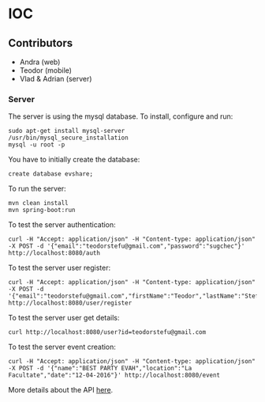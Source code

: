 # IOC

## Contributors
- Andra (web)
- Teodor (mobile)
- Vlad & Adrian (server)

### Server

The server is using the mysql database. To install, configure and run:
```
sudo apt-get install mysql-server
/usr/bin/mysql_secure_installation
mysql -u root -p
```

You have to initially create the database:
```
create database evshare;
```

To run the server:
```
mvn clean install
mvn spring-boot:run
```

To test the server authentication:
```
curl -H "Accept: application/json" -H "Content-type: application/json" -X POST -d '{"email":"teodorstefu@gmail.com","password":"sugchec"}' http://localhost:8080/auth
```

To test the server user register:
```
curl -H "Accept: application/json" -H "Content-type: application/json" -X POST -d '{"email":"teodorstefu@gmail.com","firstName":"Teodor","lastName":"Stefu","password":"sugchec"}' http://localhost:8080/user/register
```

To test the server user get details:
```
curl http://localhost:8080/user?id=teodorstefu@gmail.com
```

To test the server event creation:
```
curl -H "Accept: application/json" -H "Content-type: application/json" -X POST -d '{"name":"BEST PARTY EVAH","location":"La Facultate","date":"12-04-2016"}' http://localhost:8080/event
```

More details about the API [here](https://app.apiary.io/evshare/editor).
